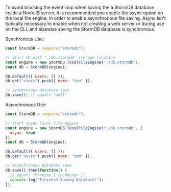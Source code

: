 To avoid blocking the event loop when saving the a StormDB database inside a NodeJS server, it is recommended you enable the async option on the local file engine, in order to enable asynchronous file saving. Async isn't typically necessary to enable when not creating a web server or during use on the CLI, and elsewise saving the StormDB database is synchronous.

Synchronous Use:

```js
const StormDB = require("stormdb");

// start db with "./db.stormdb" storage location
const engine = new StormDB.localFileEngine("./db.stormdb");
const db = StormDB(engine);

db.default({ users: [] });
db.get("users").push({ name: "tom" });

// synchronous database save
db.save(); // equals "null"
```

Asynchronous Use:

```js
const StormDB = require("stormdb");

// start async local file engine
const engine = new StormDB.localFileEngine("./db.stormdb", {
  async: true
});
const db = StormDB(engine);

db.default({ users: [] });
db.get("users").push({ name: "tom" });

// asynchronous database save
db.save().then(function() {
  // equals "Promise { <pending> }"
  console.log("Finished Saving Database!");
});
```
